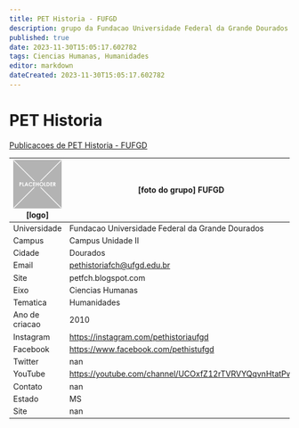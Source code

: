 ```yaml
---
title: PET Historia - FUFGD
description: grupo da Fundacao Universidade Federal da Grande Dourados
published: true
date: 2023-11-30T15:05:17.602782
tags: Ciencias Humanas, Humanidades
editor: markdown
dateCreated: 2023-11-30T15:05:17.602782
---
```


# PET Historia

[Publicacoes de PET Historia - FUFGD](/atividade/178PETHistoriaFUFGD/feed)

| ![placeholder.png](/placeholder.png) [logo] | [foto do grupo] FUFGD         |
| ------------------------------------------- | ------------------------------------------------- |
| Universidade                                | Fundacao Universidade Federal da Grande Dourados      |
| Campus                                      | Campus Unidade II            |
| Cidade                                      | Dourados             |
| Email                                       | pethistoriafch@ufgd.edu.br             |
| Site                                        | petfch.blogspot.com              |
| Eixo                                        | Ciencias Humanas              |
| Tematica                                    | Humanidades          |
| Ano de criacao                              | 2010        |
| Instagram                                   | https://instagram.com/pethistoriaufgd         |
| Facebook                                    | https://www.facebook.com/pethistufgd          |
| Twitter                                     | nan           |
| YouTube                                     | https://youtube.com/channel/UCOxfZ12rTVRVYQqvnHtatPw           |
| Contato                                     | nan         |
| Estado                                      |  MS            |
| Site                                        | nan |
